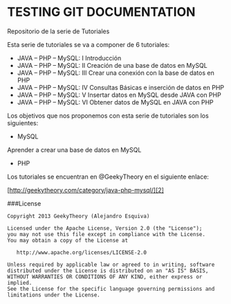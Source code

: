 TESTING GIT DOCUMENTATION
=========================

Repositorio de la serie de Tutoriales 

Esta serie de tutoriales se va a componer de 6 tutoriales:
<ul>
  <li>
  JAVA – PHP – MySQL: I Introducción
  </li>
  <li>
  JAVA – PHP – MySQL: II Creación de una base de datos en MySQL
  </li>
  <li>
  JAVA – PHP – MySQL: III Crear una conexión con la base de datos en PHP
  </li>
  <li>
  JAVA – PHP – MySQL: IV Consultas Básicas e inserción de datos en PHP
  </li>
  <li>
  JAVA – PHP – MySQL: V Insertar datos en MySQL desde JAVA con PHP
  </li>
  <li>
  JAVA – PHP – MySQL: VI Obtener datos de MySQL en JAVA con PHP
  </li>
</ul>

Los objetivos que nos proponemos con esta serie de tutoriales son los siguientes:

<ul><li>MySQL</li></ul>

Aprender a crear una base de datos en MySQL<br>
<ul><li>PHP</li></ul>


Los tutoriales se encuentran en @GeekyTheory en el siguiente enlace:

[http://geekytheory.com/category/java-php-mysql/][2]

###License

    Copyright 2013 GeekyTheory (Alejandro Esquiva)

    Licensed under the Apache License, Version 2.0 (the "License");
    you may not use this file except in compliance with the License.
    You may obtain a copy of the License at

       http://www.apache.org/licenses/LICENSE-2.0

    Unless required by applicable law or agreed to in writing, software
    distributed under the License is distributed on an "AS IS" BASIS,
    WITHOUT WARRANTIES OR CONDITIONS OF ANY KIND, either express or implied.
    See the License for the specific language governing permissions and
    limitations under the License.
	


[1]: https://github.com/aesquiva
[2]: http://geekytheory.com/category/java-php-mysql/
[3]: http://geekytheory.com/

